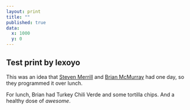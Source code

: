 ```yaml
---
layout: print
title: ""
published: true
data:
  x: 1000
  y: 0
---
```


## Test print by lexoyo

This was an idea that [Steven Merrill](https://github.com/smerrill) and [Brian McMurray](https://github.com/bmcmurray) had one day, so they programmed it over lunch.

For lunch, Brian had Turkey Chili Verde and some tortilla chips. And a healthy dose of _awesome_.
